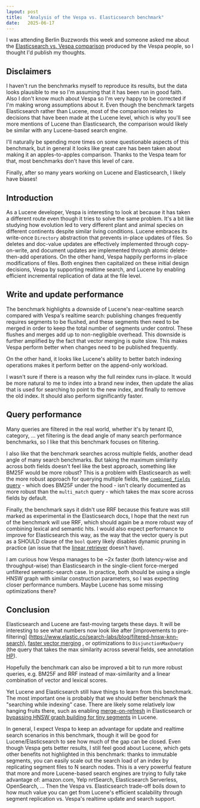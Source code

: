 ```yaml
---
layout: post
title:  "Analysis of the Vespa vs. Elasticsearch benchmark"
date:   2025-06-17
---
```


I was attending Berlin Buzzwords this week and someone asked me about the [Elasticsearch vs. Vespa comparison](https://blog.vespa.ai/elasticsearch-vs-vespa-performance-comparison/) produced by the Vespa people, so I thought I'd publish my thoughts.

## Disclaimers

I haven't run the benchmarks myself to reproduce its results, but the data looks plausible to me so I'm assuming that it has been run in good faith. Also I don't know much about Vespa so I'm very happy to be corrected if I'm making wrong assumptions about it. Even though the benchmark targets Elasticsearch rather than Lucene, most of the comparison relates to decisions that have been made at the Lucene level, which is why you'll see more mentions of Lucene than Elasticsearch, the comparison would likely be similar with any Lucene-based search engine. 

I'll naturally be spending more times on some questionable aspects of this benchmark, but in general it looks like great care has been taken about making it an apples-to-apples comparison. Thanks to the Vespa team for that, most benchmarks don't have this level of care.

Finally, after so many years working on Lucene and Elasticsearch, I likely have biases!

## Introduction

As a Lucene developer, Vespa is interesting to look at because it has taken a different route even though it tries to solve the same problem. It's a bit like studying how evolution led to very different plant and animal species on different continents despite similar living conditions. Lucene embraces its write-once `Directory` abstraction that prevents in-place updates of files. So deletes and doc-value updates are effectively implemented through copy-on-write, and document updates are implemented through atomic delete-then-add operations. On the other hand, Vespa happily performs in-place modifications of files. Both engines then  capitalized on these initial design decisions, Vespa by supporting realtime search, and Lucene by enabling efficient incremental replication of data at the file level.

## Write and update performance

The benchmark highlights a downside of Lucene's near-realtime search compared with Vespa's realtime search: publishing changes frequently requires segments to be flushed, and these segments then need to be merged in order to keep the total number of segments under control. These flushes and merges add up to non-negligible overhead. This downside is further amplified by the fact that vector merging is quite slow. This makes Vespa perform better when changes need to be published frequently.

On the other hand, it looks like Lucene's ability to better batch indexing operations makes it perform better on the append-only workload.

I wasn't sure if there is a reason why the full reindex runs in-place. It would be more natural to me to index into a brand new index, then update the alias that is used for searching to point to the new index, and finally to remove the old index. It should also perform significantly faster.

## Query performance

Many queries are filtered in the real world, whether it's by tenant ID, category, ... yet filtering is the dead angle of many search performance benchmarks, so I like that this benchmark focuses on filtering.

I also like that the benchmark searches across multiple fields, another dead angle of many search benchmarks. But taking the maximum similarity across both fields doesn't feel like the best approach, something like BM25F would be more robust? This is a problem with Elasticsearch as well: the more robust approach for querying multiple fields, the [`combined_fields` query](https://www.elastic.co/docs/reference/query-languages/query-dsl/query-dsl-combined-fields-query) - which does BM25F under the hood - isn't clearly documented as more robust than the `multi_match` query - which takes the max score across fields by default.

Finally, the benchmark says it didn't use RRF because this feature was still marked as experimental in the Elasticsearch docs, I hope that the next run of the benchmark will use RRF, which should again be a more robust way of combining lexical and semantic hits. I would also expect performance to improve for Elasticsearch this way, as the way that the vector query is put as a SHOULD clause of the `bool` query likely disables dynamic pruning in practice (an issue that the [linear retriever](https://www.elastic.co/docs/reference/elasticsearch/rest-apis/retrievers#linear-retriever) doesn't have).

I am curious how Vespa manages to be ~2x faster (both latency-wise and throughput-wise) than Elasticsearch in the single-client force-merged unfiltered semantic-search case. In practice, both should be using a single HNSW graph with similar construction parameters, so I was expecting closer performance numbers. Maybe Lucene has some missing optimizations there?

## Conclusion

Elasticsearch and Lucene are fast-moving targets these days. It will be interesting to see what numbers now look like after [improvements to pre-filtering] (https://www.elastic.co/search-labs/blog/filtered-hnsw-knn-search), [faster vector merging](https://www.elastic.co/search-labs/blog/hnsw-graphs-speed-up-merging) , or optimizations to `DisjunctionMaxQuery` (the query that takes the max similarity across several fields, see annotation [HP](https://benchmarks.mikemccandless.com/DismaxOrHighHigh.html)).

Hopefully the benchmark can also be improved a bit to run more robust queries, e.g. BM25F and RRF instead of max-similarity and a linear combination of vector and lexical scores.

Yet Lucene and Elasticsearch still have things to learn from this benchmark. The most important one is probably that we should better benchmark the "searching while indexing"  case. There are likely some relatively low hanging fruits there, such as enabling [merge-on-refresh](https://blog.mikemccandless.com/2021/03/open-source-collaboration-or-how-we.html) in Elasticsearch or [bypassing HNSW graph building for tiny segments](https://github.com/apache/lucene/issues/13447) in Lucene.

In general, I expect Vespa to keep an advantage for update and realtime search scenarios in this benchmark, though it will be good for Lucene/Elasticsearch to see how much of the gap can be closed. Even though Vespa gets better results, I still feel good about Lucene, which gets other benefits not highlighted in this benchmark: thanks to immutable segments, you can easily scale out the search load of an index by replicating segment files to N search nodes. This is a very powerful feature that more and more Lucene-based search engines are trying to fully take advantage of: amazon.com, Yelp nrtSearch, Elasticsearch Serverless, OpenSearch, ... Then the Vespa vs. Elasticsearch trade-off boils down to how much value you can get from Lucene's efficient scalability through segment replication vs. Vespa's realtime update and search support.
